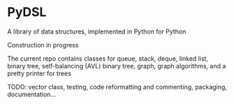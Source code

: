 # PyDSL
A library of data structures, implemented in Python for Python

Construction in progress

The current repo contains classes for queue, stack, deque, linked list, 
binary tree, self-balancing (AVL) binary tree, graph, graph algorithms, and
a pretty printer for trees 

TODO: vector class, testing, code reformatting and commenting, packaging, documentation... 
